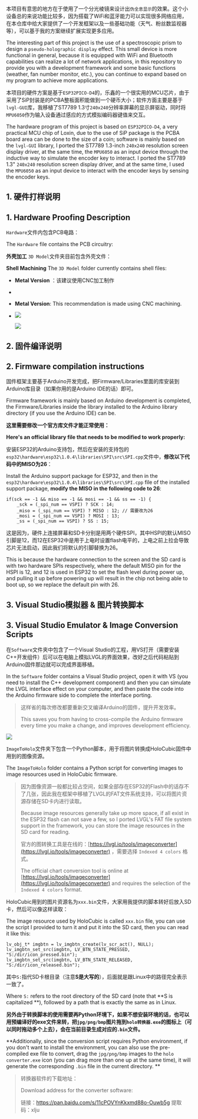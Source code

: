 

本项目有意思的地方在于使用了一个分光棱镜来设计出`伪全息显示`的效果。这个小设备总的来说功能比较多，因为搭载了WiFi和蓝牙能力可以实现很多网络应用，在本仓库中给大家提供了一个开发框架以及一些基础功能（天气、粉丝数监视器等），可以基于我的方案继续扩展实现更多应用。

The interesting part of this project is the use of a spectroscopic prism to design a `pseudo-holographic display` effect. This small device is more functional in general, because it is equipped with WiFi and Bluetooth capabilities can realize a lot of network applications, in this repository to provide you with a development framework and some basic functions (weather, fan number monitor, etc.), you can continue to expand based on my program to achieve more applications.

本项目的硬件方案是基于`ESP32PICO-D4`的，乐鑫的一个很实用的MCU芯片，由于采用了SiP封装是的PCBA整板面积能做到一个硬币大小；软件方面主要是基于`lvgl-GUI`库，我移植了ST7789 1.3寸`240x240`分辨率屏幕的显示屏驱动，同时将`MPU6050`作为输入设备通过感应的方式模拟编码器键值来交互。

The hardware program of this project is based on `ESP32PICO-D4`, a very practical MCU chip of Loxin, due to the use of SiP package is the PCBA board area can be done to the size of a coin; software is mainly based on the `lvgl-GUI` library, I ported the ST7789 1.3-inch `240x240` resolution screen display driver, at the same time, the `MPU6050` as an input device through the inductive way to simulate the encoder key to interact. I ported the ST7789 1.3" `240x240` resolution screen display driver, and at the same time, I used the `MPU6050` as an input device to interact with the encoder keys by sensing the encoder keys.

## 1. 硬件打样说明

## 1. Hardware Proofing Description


`Hardware`文件内包含PCB电路：

The `Hardware` file contains the PCB circuitry:


**外壳加工** `3D Model`文件夹目前包含外壳文件：

**Shell Machining** The `3D Model` folder currently contains shell files:



* **Metal Version** ：该建议使用CNC加工制作
* 
* **Metal Version**: This recommendation is made using CNC machining.

* 
  ![](/5.Docs/Images/Holo2.jpg)


  ![](/5.Docs/Images/Holo.jpg)



## 2. 固件编译说明

## 2. Firmware compilation instructions


固件框架主要基于Arduino开发完成，把Firmware/Libraries里面的库安装到Arduino库目录（如果你用的是Arduino IDE的话）即可。

Firmware framework is mainly based on Arduino development is completed, the Firmware/Libraries inside the library installed to the Arduino library directory (if you use the Arduino IDE) can be.


**这里需要修改一个官方库文件才能正常使用：**

**Here's an official library file that needs to be modified to work properly:**



安装ESP32的Arduino支持包，然后在安装的支持包的`esp32\hardware\esp32\1.0.4\libraries\SPI\src\SPI.cpp`文件中，**修改以下代码中的MISO为26**：

Install the Arduino support package for ESP32, and then in the `esp32\hardware\esp32\1.0.4\libraries\SPI\src\SPI.cpp` file of the installed support package, **modify the MISO in the following code to 26**:

    if(sck == -1 && miso == -1 && mosi == -1 && ss == -1) {
        _sck = (_spi_num == VSPI) ? SCK : 14;
        _miso = (_spi_num == VSPI) ? MISO : 12; // 需要改为26
        _mosi = (_spi_num == VSPI) ? MOSI : 13;
        _ss = (_spi_num == VSPI) ? SS : 15;
        
这是因为，硬件上连接屏幕和SD卡分别是用两个硬件SPI，其中HSPI的默认MISO引脚是12，而12在ESP32中是用于上电时设置flash电平的，上电之前上拉会导致芯片无法启动，因此我们将默认的引脚替换为26。

This is because the hardware connection to the screen and the SD card is with two hardware SPIs respectively, where the default MISO pin for the HSPI is 12, and 12 is used in ESP32 to set the flash level during power up, and pulling it up before powering up will result in the chip not being able to boot up, so we replace the default pin with 26.


## 3. Visual Studio模拟器 & 图片转换脚本

## 3. Visual Studio Emulator & Image Conversion Scripts

在`Software`文件夹中包含了一个Visual Studio的工程，用VS打开（需要安装C++开发组件）后可以在电脑上模拟LVGL的界面效果，改好之后代码粘贴到Arduino固件那边就可以完成界面移植。

In the `Software` folder contains a Visual Studio project, open it with VS (you need to install the C++ development component) and then you can simulate the LVGL interface effect on your computer, and then paste the code into the Arduino firmware side to complete the interface porting.

> 这样省的每次修改都要重新交叉编译Arduino的固件，提升开发效率。
> 
> This saves you from having to cross-compile the Arduino firmware every time you make a change, and improves development efficiency.
> 
![](/5.Docs/Images/Holo4.jpg)

`ImageToHolo`文件夹下包含一个Python脚本，用于将图片转换成HoloCubic固件中用到的图像资源。

The `ImageToHolo` folder contains a Python script for converting images to image resources used in HoloCubic firmware.


> 因为图像资源一般都比较占空间，如果全部存在ESP32的Flash中的话存不了几张，因此我在框架中移植了LVGL的FAT文件系统支持，可以将图片资源存储在SD卡内进行读取。
> 
> Because image resources generally take up more space, if all exist in the ESP32 flash can not save a few, so I ported LVGL's FAT file system support in the framework, you can store the image resources in the SD card for reading.
> 
> 官方的图转换工具是在线的：[https://lvgl.io/tools/imageconverter](https://lvgl.io/tools/imageconverter) ，需要选择 `Indexed 4 colors` 格式。
> 
>The official chart conversion tool is online at [https://lvgl.io/tools/imageconverter](https://lvgl.io/tools/imageconverter) and requires the selection of the `Indexed 4 colors` format.
> 


HoloCubic用到的图片资源名为`xxx.bin`文件，大家用我提供的脚本转好后放入SD卡，然后可以像这样读取：

The image resource used by HoloCubic is called `xxx.bin` file, you can use the script I provided to turn it and put it into the SD card, then you can read it like this:

```
lv_obj_t* imgbtn = lv_imgbtn_create(lv_scr_act(), NULL);
lv_imgbtn_set_src(imgbtn, LV_BTN_STATE_PRESSED, "S:/dir/icon_pressed.bin");
lv_imgbtn_set_src(imgbtn, LV_BTN_STATE_RELEASED, "S:/dir/icon_released.bin");
```

其中`S:`指代SD卡根目录（注意**S是大写的**），后面就是跟Linux中的路径完全表示一致了。

Where `S:` refers to the root directory of the SD card (note that **S is capitalized **), followed by a path that is exactly the same as in Linux.





**另外由于转换脚本的使用需要再Python环境下，如果不想安装环境的话，也可以用预编译好的exe文件来转，把`jpg/png/bmp`图片拖到`holo转换器.exe`的图标上（可以同时拖动多个上去），会在当前目录生成对应的`.bin`文件。**

**Additionally, since the conversion script requires Python environment, if you don't want to install the environment, you can also use the pre-compiled exe file to convert, drag the `jpg/png/bmp` images to the `holo converter.exe` icon (you can drag more than one up at the same time), it will generate the corresponding `.bin` file in the current directory. **

> 转换器软件的下载地址：
> 
> Download address for the converter software:
>
> 链接：https://pan.baidu.com/s/11cPOVYnKkxmd88o-Ouwb5g  提取码：xlju 




